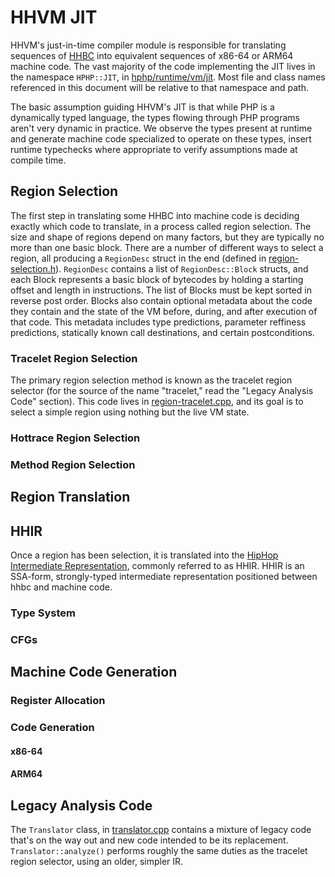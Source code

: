 # HHVM JIT

HHVM's just-in-time compiler module is responsible for translating sequences of
[HHBC](../bytecode.specification) into equivalent sequences of x86-64 or ARM64
machine code. The vast majority of the code implementing the JIT lives in the
namespace `HPHP::JIT`, in [hphp/runtime/vm/jit](../../runtime/vm/jit). Most
file and class names referenced in this document will be relative to that
namespace and path.

The basic assumption guiding HHVM's JIT is that while PHP is a dynamically
typed language, the types flowing through PHP programs aren't very dynamic in
practice. We observe the types present at runtime and generate machine code
specialized to operate on these types, insert runtime typechecks where
appropriate to verify assumptions made at compile time.

## Region Selection

The first step in translating some HHBC into machine code is deciding exactly
which code to translate, in a process called region selection. The size and
shape of regions depend on many factors, but they are typically no more than
one basic block. There are a number of different ways to select a region, all
producing a `RegionDesc` struct in the end (defined in
[region-selection.h](../../runtime/vm/jit/region-selection.h)). `RegionDesc`
contains a list of `RegionDesc::Block` structs, and each Block represents a
basic block of bytecodes by holding a starting offset and length in
instructions. The list of Blocks must be kept sorted in reverse post
order. Blocks also contain optional metadata about the code they contain and
the state of the VM before, during, and after execution of that code. This
metadata includes type predictions, parameter reffiness predictions, statically
known call destinations, and certain postconditions.

### Tracelet Region Selection

The primary region selection method is known as the tracelet region selector
(for the source of the name "tracelet," read the "Legacy Analysis Code"
section). This code lives in
[region-tracelet.cpp](../../runtime/vm/jit/region-tracelet.cpp), and its goal
is to select a simple region using nothing but the live VM state.

### Hottrace Region Selection

### Method Region Selection


## Region Translation

## HHIR

Once a region has been selection, it is translated into the [HipHop
Intermediate Representation](../ir.specification), commonly referred to as
HHIR. HHIR is an SSA-form, strongly-typed intermediate representation
positioned between hhbc and machine code.

### Type System

### CFGs

## Machine Code Generation

### Register Allocation

### Code Generation

#### x86-64

#### ARM64

## Legacy Analysis Code

The `Translator` class, in
[translator.cpp](../../runtime/vm/jit/translator.cpp) contains a mixture of
legacy code that's on the way out and new code intended to be its
replacement. `Translator::analyze()` performs roughly the same duties as the
tracelet region selector, using an older, simpler IR.
